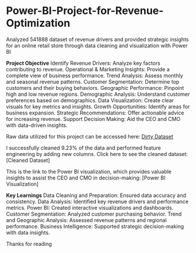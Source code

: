 # Power-BI-Project-for-Revenue-Optimization

Analyzed 541888 dataset of revenue drivers and provided strategic insights for an online retail store through data cleaning and visualization with Power BI

**Project Objective**
Identify Revenue Drivers: Analyze key factors contributing to revenue.
Operational & Marketing Insights: Provide a complete view of business performance.
Trend Analysis: Assess monthly and seasonal revenue patterns.
Customer Segmentation: Determine top customers and their buying behaviors.
Geographic Performance: Pinpoint high and low revenue regions.
Demographic Analysis: Understand customer preferences based on demographics.
Data Visualization: Create clear visuals for key metrics and insights.
Growth Opportunities: Identify areas for business expansion.
Strategic Recommendations: Offer actionable advice for increasing revenue.
Support Decision Making: Aid the CEO and CMO with data-driven insights.


Raw data utilized for this project can be accessed here: [Dirty Dataset](https://github.com/Susmita1703/Power-BI-Project-for-Revenue-Optimization/blob/main/Online%20Retail.xlsx)

I successfully cleaned 9.23% of the data and performed feature engineering by adding new columns. Click here to see the cleaned dataset: [Cleaned Dataset]

This is the link to the Power BI visualization, which provides valuable insights to assist the CEO and CMO in decision-making: [Power BI Visualization]



**Key Learnings**
Data Cleaning and Preparation: Ensured data accuracy and consistency.
Data Analysis: Identified key revenue drivers and performance metrics.
Power BI: Created interactive visualizations and dashboards.
Customer Segmentation: Analyzed customer purchasing behavior.
Trend and Geographic Analysis: Assessed revenue patterns and regional performance.
Business Intelligence: Supported strategic decision-making with data insights.

Thanks for reading 

